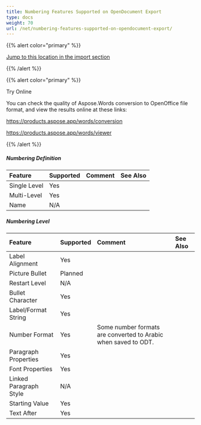 ```yaml
---
title: Numbering Features Supported on OpenDocument Export
type: docs
weight: 70
url: /net/numbering-features-supported-on-opendocument-export/
---
```


{{% alert color="primary" %}} 

[Jump to this location in the import section](/words/net/numbering-features-supported-on-opendocument-import/)

{{% /alert %}} 

{{% alert color="primary" %}} 

Try Online

You can check the quality of Aspose.Words conversion to OpenOffice file format, and view the results online at these links:

<https://products.aspose.app/words/conversion>

<https://products.aspose.app/words/viewer>

{{% /alert %}} 


##### **Numbering Definition**

|**Feature**|**Supported**|**Comment**|**See Also**|
| :- | :- | :- | :- |
|Single Level|Yes| | |
|Multi-Level|Yes| | |
|Name|N/A| | |

##### **Numbering Level**

|**Feature**|**Supported**|**Comment**|**See Also**|
| :- | :- | :- | :- |
|Label Alignment|Yes| | |
|Picture Bullet|Planned| | |
|Restart Level|N/A| | |
|Bullet Character|Yes| | |
|Label/Format String|Yes| | |
|Number Format|Yes|Some number formats are converted to Arabic when saved to ODT.| |
|Paragraph Properties|Yes| | |
|Font Properties|Yes| | |
|Linked Paragraph Style|N/A| | |
|Starting Value|Yes| | |
|Text After|Yes| | |

